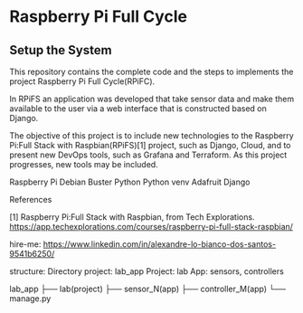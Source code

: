 <h1> Raspberry Pi Full Cycle </h1>

<h2> Setup the System </h2>



This repository contains the complete code and the steps to implements the project Raspberry Pi Full Cycle(RPiFC).

In RPiFS an application was developed that take sensor data and make them available to the user via a web interface that is constructed based on Django.

The objective of this project is to include new technologies to the Raspberry Pi:Full Stack with Raspbian(RPiFS)[1] project, such as Django, Cloud, and to present new DevOps tools, such as Grafana and Terraform. As this project progresses, new tools may be included.

Raspberry Pi
Debian Buster
Python
Python venv
Adafruit
Django


References

[1] Raspberry Pi:Full Stack with Raspbian, from Tech Explorations.
https://app.techexplorations.com/courses/raspberry-pi-full-stack-raspbian/


hire-me: https://www.linkedin.com/in/alexandre-lo-bianco-dos-santos-9541b6250/



structure:
Directory project: lab_app
Project: lab
App: sensors, controllers

lab_app
├── lab(project)
├── sensor_N(app)
├── controller_M(app)
└── manage.py
